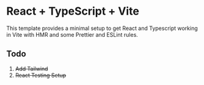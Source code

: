 # React + TypeScript + Vite

This template provides a minimal setup to get React and Typescript working in Vite with HMR and some Prettier and ESLint rules.

## Todo

1. <del>Add Tailwind</del>
2. <del>React Testing Setup</del>
